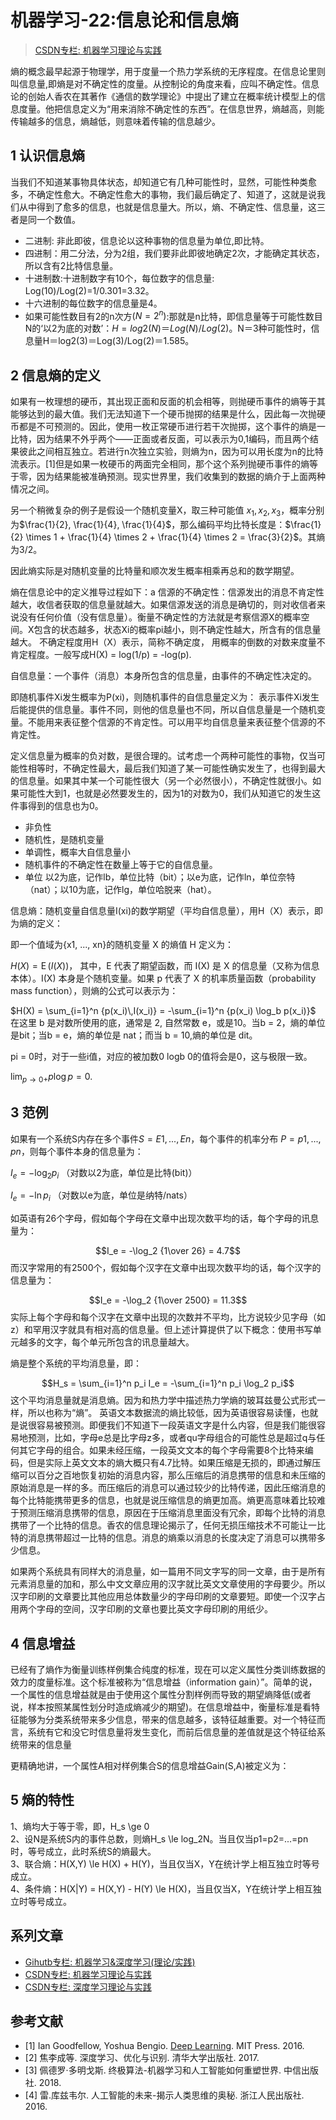 # 机器学习-22:信息论和信息熵

> [CSDN专栏: 机器学习理论与实践](https://blog.csdn.net/column/details/27839.html)

熵的概念最早起源于物理学，用于度量一个热力学系统的无序程度。在信息论里则叫信息量,即熵是对不确定性的度量。从控制论的角度来看，应叫不确定性。信息论的创始人香农在其著作《通信的数学理论》中提出了建立在概率统计模型上的信息度量。他把信息定义为“用来消除不确定性的东西”。在信息世界，熵越高，则能传输越多的信息，熵越低，则意味着传输的信息越少。

## 1 认识信息熵

当我们不知道某事物具体状态，却知道它有几种可能性时，显然，可能性种类愈多，不确定性愈大。不确定性愈大的事物，我们最后确定了、知道了，这就是说我们从中得到了愈多的信息，也就是信息量大。所以，熵、不确定性、信息量，这三者是同一个数值。

- 二进制: 非此即彼，信息论以这种事物的信息量为单位,即比特。
- 四进制：用二分法，分为2组，我们要非此即彼地确定2次，才能确定其状态，所以含有2比特信息量。
- 十进制数:十进制数字有10个，每位数字的信息量: Log(10)/Log(2)=1/0.301=3.32。
- 十六进制的每位数字的信息量是4。
- 如果可能性数目有2的n次方$(N=2^n)$:那就是n比特，即信息量等于可能性数目N的‘以2为底的对数’：$H=log2(N)＝Log(N)/Log(2)$。N＝3种可能性时，信息量H＝log2(3)＝Log(3)/Log(2)＝1.585。

## 2 信息熵的定义

如果有一枚理想的硬币，其出现正面和反面的机会相等，则抛硬币事件的熵等于其能够达到的最大值。我们无法知道下一个硬币抛掷的结果是什么，因此每一次抛硬币都是不可预测的。因此，使用一枚正常硬币进行若干次抛掷，这个事件的熵是一比特，因为结果不外乎两个——正面或者反面，可以表示为0,1编码，而且两个结果彼此之间相互独立。若进行n次独立实验，则熵为n，因为可以用长度为n的比特流表示。[1]但是如果一枚硬币的两面完全相同，那个这个系列抛硬币事件的熵等于零，因为结果能被准确预测。现实世界里，我们收集到的数据的熵介于上面两种情况之间。

另一个稍微复杂的例子是假设一个随机变量X，取三种可能值 
$x_1, x_2, x_3$，概率分别为$\frac{1}{2}, \frac{1}{4}, \frac{1}{4}$，那么编码平均比特长度是：$\frac{1}{2} \times 1 + \frac{1}{4} \times 2 + \frac{1}{4} \times 2 = \frac{3}{2}$。其熵为3/2。

因此熵实际是对随机变量的比特量和顺次发生概率相乘再总和的数学期望。

熵在信息论中的定义推导过程如下：a
信源的不确定性：信源发出的消息不肯定性越大，收信者获取的信息量就越大。如果信源发送的消息是确切的，则对收信者来说没有任何价值（没有信息量）。衡量不确定性的方法就是考察信源X的概率空间。X包含的状态越多，状态Xi的概率pi越小，则不确定性越大，所含有的信息量越大。
不确定程度用H（X）表示，简称不确定度， 用概率的倒数的对数来度量不肯定程度。一般写成H(X) = log(1/p) = -log(p).

自信息量：一个事件（消息）本身所包含的信息量，由事件的不确定性决定的。

即随机事件Xi发生概率为P(xi)，则随机事件的自信息量定义为：
表示事件Xi发生后能提供的信息量。事件不同，则他的信息量也不同，所以自信息量是一个随机变量。不能用来表征整个信源的不肯定性。可以用平均自信息量来表征整个信源的不肯定性。

定义信息量为概率的负对数，是很合理的。试考虑一个两种可能性的事物，仅当可能性相等时，不确定性最大，最后我们知道了某一可能性确实发生了，也得到最大的信息量。如果其中某一个可能性很大（另一个必然很小），不确定性就很小。如果可能性大到1，也就是必然要发生的，因为1的对数为0，我们从知道它的发生这件事得到的信息也为0。

- 非负性
- 随机性，是随机变量
- 单调性，概率大自信息量小
- 随机事件的不确定性在数量上等于它的自信息量。
- 单位 以2为底，记作lb，单位比特（bit）；以e为底，记作ln，单位奈特（nat）；以10为底，记作lg，单位哈脱来（hat）。

信息熵：随机变量自信息量I(xi)的数学期望（平均自信息量），用H（X）表示，即为熵的定义：

即一个值域为{x1, ..., xn}的随机变量 X 的熵值 H 定义为：

$H(X)  =  \operatorname{E}(I(X))$，
其中，E 代表了期望函数，而 I(X) 是 X 的信息量（又称为信息本体）。I(X) 本身是个随机变量。如果 p 代表了 X 的机率质量函数（probability mass function），则熵的公式可以表示为：

$H(X) = \sum_{i=1}^n {p(x_i)\,I(x_i)} = -\sum_{i=1}^n {p(x_i) \log_b p(x_i)}$
在这里 b 是对数所使用的底，通常是 2, 自然常数 e，或是10。当b = 2，熵的单位是bit；当b = e，熵的单位是 nat；而当 b = 10,熵的单位是 dit。

pi = 0时，对于一些i值，对应的被加数0 logb 0的值将会是0，这与极限一致。

$\lim_{p\to0+}p\log p = 0$.

## 3 范例

如果有一个系统S内存在多个事件$S = {E1,...,En}$，每个事件的机率分布 $P = {p1, ..., pn}$，则每个事件本身的信息量为：


$I_e = -\log_2 {p_i}$ （对数以2为底，单位是比特(bit)）

$I_e = -\ln {p_i}$ （对数以e为底，单位是纳特/nats）

如英语有26个字母，假如每个字母在文章中出现次数平均的话，每个字母的讯息量为：

$$I_e = -\log_2 {1\over 26} = 4.7$$
而汉字常用的有2500个，假如每个汉字在文章中出现次数平均的话，每个汉字的信息量为：

$$I_e = -\log_2 {1\over 2500} = 11.3$$
实际上每个字母和每个汉字在文章中出现的次数并不平均，比方说较少见字母（如z）和罕用汉字就具有相对高的信息量。但上述计算提供了以下概念：使用书写单元越多的文字，每个单元所包含的讯息量越大。

熵是整个系统的平均消息量，即：

$$H_s = \sum_{i=1}^n p_i I_e = -\sum_{i=1}^n p_i \log_2 p_i$$
这个平均消息量就是消息熵。因为和热力学中描述热力学熵的玻耳兹曼公式形式一样，所以也称为“熵”。
 英语文本数据流的熵比较低，因为英语很容易读懂，也就是说很容易被预测。即便我们不知道下一段英语文字是什么内容，但是我们能很容易地预测，比如，字母e总是比字母z多，或者qu字母组合的可能性总是超过q与任何其它字母的组合。如果未经压缩，一段英文文本的每个字母需要8个比特来编码，但是实际上英文文本的熵大概只有4.7比特。如果压缩是无损的，即通过解压缩可以百分之百地恢复初始的消息内容，那么压缩后的消息携带的信息和未压缩的原始消息是一样的多。而压缩后的消息可以通过较少的比特传递，因此压缩消息的每个比特能携带更多的信息，也就是说压缩信息的熵更加高。熵更高意味着比较难于预测压缩消息携带的信息，原因在于压缩消息里面没有冗余，即每个比特的消息携带了一个比特的信息。香农的信息理论揭示了，任何无损压缩技术不可能让一比特的消息携带超过一比特的信息。消息的熵乘以消息的长度决定了消息可以携带多少信息。

如果两个系统具有同样大的消息量，如一篇用不同文字写的同一文章，由于是所有元素消息量的加和，那么中文文章应用的汉字就比英文文章使用的字母要少。所以汉字印刷的文章要比其他应用总体数量少的字母印刷的文章要短。即使一个汉字占用两个字母的空间，汉字印刷的文章也要比英文字母印刷的用纸少。

## 4 信息增益

已经有了熵作为衡量训练样例集合纯度的标准，现在可以定义属性分类训练数据的效力的度量标准。这个标准被称为“信息增益（information gain）”。简单的说，一个属性的信息增益就是由于使用这个属性分割样例而导致的期望熵降低(或者说，样本按照某属性划分时造成熵减少的期望)。在信息增益中，衡量标准是看特征能够为分类系统带来多少信息，带来的信息越多，该特征越重要。对一个特征而言，系统有它和没它时信息量将发生变化，而前后信息量的差值就是这个特征给系统带来的信息量

更精确地讲，一个属性A相对样例集合S的信息增益Gain(S,A)被定义为：

## 5 熵的特性

1、熵均大于等于零，即，H_s \ge 0  
2、设N是系统S内的事件总数，则熵H_s \le log_2N。当且仅当p1=p2=...=pn时，等号成立，此时系统S的熵最大。  
3、联合熵：H(X,Y) \le H(X) + H(Y)，当且仅当X，Y在统计学上相互独立时等号成立。  
4、条件熵：H(X|Y) = H(X,Y) - H(Y) \le H(X)，当且仅当X，Y在统计学上相互独立时等号成立。 

## 系列文章

- [Gihutb专栏: 机器学习&深度学习(理论/实践)](https://github.com/media-tm/MTOpenML)
- [CSDN专栏: 机器学习理论与实践](https://blog.csdn.net/column/details/27839.html)
- [CSDN专栏: 深度学习理论与实践](https://blog.csdn.net/column/details/27839.html)

## 参考文献

- [1] Ian Goodfellow, Yoshua Bengio. [Deep Learning](http://www.deeplearningbook.org/). MIT Press. 2016.
- [2] 焦李成等. 深度学习、优化与识别. 清华大学出版社. 2017.
- [3] 佩德罗·多明戈斯. 终极算法-机器学习和人工智能如何重塑世界. 中信出版社. 2018.
- [4] 雷.库兹韦尔. 人工智能的未来-揭示人类思维的奥秘.  浙江人民出版社. 2016.
